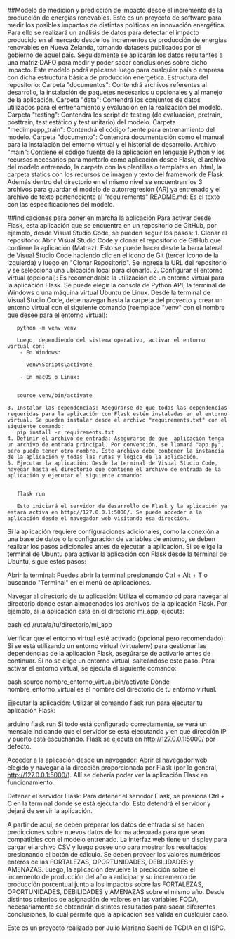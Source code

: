 ##Modelo de medición y predicción de impacto desde el incremento de la producción de energías renovables.
Este es un proyecto de software para medir los posibles impactos de distintas políticas en innovación energética. Para ello se realizará un análisis de datos para detectar el impacto producido en el mercado desde los incrementos de producción de energías renovables en Nueva Zelanda, tomando datasets publicados por el gobierno de aquel país. Seguidamente se aplicarán los datos resultantes a una matriz DAFO para medir y poder sacar conclusiones sobre dicho impacto. Este modelo podrá aplicarse luego para cualquier país o empresa con dicha estructura básica de producción energética. Estructura del repositorio: Carpeta "documentos": Contendrá archivos referentes al desarrollo, la instalación de paquetes necesarios u opcionales y al manejo de la aplicación. Carpeta "data": Contendrá los conjuntos de datos utilizados para el entrenamiento y evaluación en la realización del modelo. Carpeta "testing": Contendrá los script de testing (de evaluación, pretrain, posttrain, test estático y test unitario) del modelo. Carpeta "medimpapp_train": Contendrá el código fuente para entrenamiento del modelo. Carpeta "documento": Contendrá documentación como el manual para la instalación del entorno virtual y el historial de desarrollo. Archivo "main": Contiene el código fuente de la aplicación en lenguaje Python y los recursos necesarios para montarlo como aplicación desde Flask, el archivo del modelo entrenado, la carpeta con las plantillas o templates en .html, la carpeta statics con los recursos de imagen y texto del framework de Flask. Además dentro del directorio en el mismo nivel se encuentran los 3 archivos para guardar el modelo de autorregresión (AR) ya entrenado y el archivo de texto perteneciente al "requirements" README.md: Es el texto con las especificaciones del modelo.

##Indicaciones para poner en marcha la aplicación
Para activar desde Flask, esta aplicación que se encuentra en un repositorio de GitHub, por ejemplo, desde Visual Studio Code, se pueden seguir los pasos: 1. Clonar el repositorio: Abrir Visual Studio Code y clonar el repositorio de GitHub que contiene la aplicación (Matraz). Esto se puede hacer desde la barra lateral de Visual Studio Code haciendo clic en el icono de Git (tercer icono de la izquierda) y luego en "Clonar Repositorio". Se ingresa la URL del repositorio y se selecciona una ubicación local para clonarlo. 2. Configurar el entorno virtual (opcional): Es recomendable la utilización de un entorno virtual para la aplicación Flask. Se puede elegir la consola de Python API, la terminal de Windows o una máquina virtual Ubuntu de Linux. Desde la terminal de Visual Studio Code, debe navegar hasta la carpeta del proyecto y crear un entorno virtual con el siguiente comando (reemplace "venv" con el nombre que desee para el entorno virtual):
      
       python -m venv venv
       
       Luego, dependiendo del sistema operativo, activar el entorno virtual con:
        - En Windows:
        
          venv\Scripts\activate
          
        - En macOS o Linux:
        
       
       source venv/bin/activate
          
    3. Instalar las dependencias: Asegúrarse de que todas las dependencias requeridas para la aplicación con Flask estén instaladas en el entorno virtual. Se pueden instalar desde el archivo "requirements.txt" con el siguiente comando:
       pip install -r requirements.txt
    4. Definir el archivo de entrada: Asegurarse de que  aplicación tenga un archivo de entrada principal. Por convención, se llamará "app.py", pero puede tener otro nombre. Este archivo debe contener la instancia de la aplicación y todas las rutas y lógica de la aplicación.
    5. Ejecutar la aplicación: Desde la terminal de Visual Studio Code, navegar hasta el directorio que contiene el archivo de entrada de la aplicación y ejecutar el siguiente comando:
      
     
       flask run
       
       Esto iniciará el servidor de desarrollo de Flask y la aplicación ya estará activa en http://127.0.0.1:5000/. Se puede acceder a la aplicación desde el navegador web visitando esa dirección.
Si la aplicación requiere configuraciones adicionales, como la conexión a una base de datos o la configuración de variables de entorno, se deben realizar los pasos adicionales antes de ejecutar la aplicación.
       Si se elige la terminal de Ubuntu para activar la aplicación con Flask desde la terminal de Ubuntu, sigue estos pasos:

Abrir la terminal:
Puedes abrir la terminal presionando Ctrl + Alt + T o buscando "Terminal" en el menú de aplicaciones.

Navegar al directorio de tu aplicación:
Utiliza el comando cd para navegar al directorio donde estan almacenados los archivos de la aplicación Flask. Por ejemplo, si la aplicación está en el directorio mi_app, ejecuta:

bash
cd /ruta/a/tu/directorio/mi_app

Verificar que el entorno virtual esté activado (opcional pero recomendado):
Si se está utilizando un entorno virtual (virtualenv) para gestionar las dependencias de la aplicación Flask, asegúrarse de activarlo antes de continuar. Si no se elige un entorno virtual, salteándose este paso. Para activar el entorno virtual, se ejecuta el siguiente comando:

bash
source nombre_entorno_virtual/bin/activate
Donde nombre_entorno_virtual es el nombre del directorio de tu entorno virtual.

Ejecutar la aplicación:
Utilizar el comando flask run para ejecutar tu aplicación Flask:

arduino
flask run
Si todo está configurado correctamente, se verá un mensaje indicando que el servidor se está ejecutando y en qué dirección IP y puerto está escuchando. Flask se ejecuta en http://127.0.0.1:5000/ por defecto.

Acceder a la aplicación desde un navegador:
Abrir el navegador web elegido y navegar a la dirección proporcionada por Flask (por lo general, http://127.0.0.1:5000/). Allí se debería poder ver la aplicación Flask en funcionamiento.

Detener el servidor Flask:
Para detener el servidor Flask, se presiona Ctrl + C en la terminal donde se está ejecutando. Esto detendrá el servidor y dejará de servir la aplicación.


A partir de aquí, se deben preparar los datos de entrada si se hacen predicciones sobre nuevos datos de forma adecuada para que sean compatibles con el modelo entrenado. La interfaz web tiene un displey para cargar el archivo CSV y luego posee uno para mostrar los resultados presionando el botón de cálculo. Se deben proveer los valores numéricos enteros de las FORTALEZAS, OPORTUNIDADES, DEBILIDADES y AMENAZAS. Luego, la aplicación devuelve la predicción sobre el incremento de producción del año a anticipar y su incremento de producción porcentual junto a los impactos sobre las FORTALEZAS, OPORTUNIDADES, DEBILIDADES y AMENAZAS sobre el mismo año. Desde distintos criterios de asignación de valores en las variables FODA, necesariamente se obtendrán distintos resultados para sacar diferentes conclusiones, lo cuál permite que la aplicación sea valida en cualquier caso.
 
Este es un proyecto realizado por Julio Mariano Sachi de TCDIA en el ISPC.
